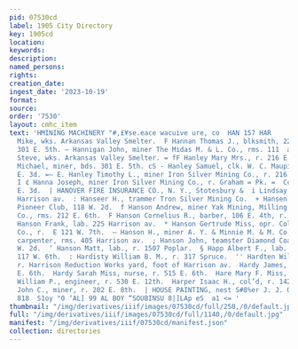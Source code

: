 ```yaml
---
pid: 07530cd
label: 1905 City Directory
key: 1905cd
location: 
keywords: 
description: 
named_persons: 
rights: 
creation_date: 
ingest_date: '2023-10-19'
format: 
source: 
order: '7530'
layout: cmhc_item
text: 'HMINING MACHINERY "#,£¥se.eace wacuive ure, co  HAN 157 HAR           E -Hanisko
  Mike, wks. Arkansas Valley Smelter.  F Hannan Thomas J., blksmith, 227 E. 6th, r.
  301 E. 5th. — Hannigan John, miner The Midas M. & L. Co., rms. 111  a a k Hanisko
  Steve, wks. Arkansas Valley Smelter. = fF Hanley Mary Mrs., r. 216 E. 5th. — - Hanley
  Michael, miner, bds. 301 E. 5th. cS - Hanley Samuel, clk. W. C. Maupin, rms. 115
  E. 3d. =— E. Hanley Timothy L., miner Iron Silver Mining Co., r. 216 = F _E. 5th.
  I ¢ Hanna Joseph, miner Iron Silver Mining Co., r. Graham = Pk. =  Cc.  cre  Cc  e-  E
  E. 3d.  | HANOVER FIRE INSURANCE CO., N. Y., Stotesbury &  i Lindsay agts., 612
  Harrison av.  : Hanseer H., trammer Tron Silver Mining Co.  + Hansen John, with
  Pioneer Club, 118 W. 2d.  f Hanson Andrew, miner Yak Mining, Milling & Tunnel  .
  Co., rms. 212 E. 6th.  F Hanson Cornelius R., barber, 106 E. 4th, r. 131 W. 5th.  f
  Hanson Frank, lab. 225 Harrison av.  * Hanson Gertrude Miss, opr. Colorado Telephone
  Co., r.  E 121 W. 7th.  — Hanson H., miner A. Y. & Minnie M. & M. Co.  Hanson John,
  carpenter, rms. 405 Harrison av.  ; Hanson John, teamster Diamond Coal Co., r. 213
  W. 2d.  ‘ Hanson Matt, lab., r. 1507 Poplar.  § Happ Albert F., lab. I. M. Mansfield,
  117 W. 6th.  : Hardisty William B. M., r. 317 Spruce.  '' Hardten William S., miner,
  r. Harrison Reduction Works yard, foot of Harrison av.  Hardy James, miner, r. 515
  E. 6th.  Hardy Sarah Miss, nurse, r. 515 E. 6th.  Hare Mary F. Miss, r. 111 E. 9th.  Harmon
  William P., engineer, r. 530 E. 12th.  Harper Isaac H., col’d, r. 142 W. 5th.  Harrigan
  John C., miner, r. 202 E. 8th.  | HOUSE PAINTING, nest S#8%er J. J. QUI  y oo posiueH
  818  S1oy "0 ‘AL] 99 AL BOY “SOUBINSU 8|]LAp eS  a1 <= '
thumbnail: "/img/derivatives/iiif/images/07530cd/full/250,/0/default.jpg"
full: "/img/derivatives/iiif/images/07530cd/full/1140,/0/default.jpg"
manifest: "/img/derivatives/iiif/07530cd/manifest.json"
collection: directories
---
```

